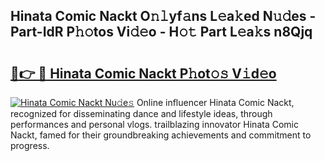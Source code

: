 ## Hinata Comic Nackt O𝚗𝚕yf𝚊ns L𝚎a𝚔ed N𝚞𝚍es - Part-IdR P𝚑𝚘tos Vi𝚍𝚎o - H𝚘𝚝 Part L𝚎a𝚔s n8Qjq

# <h2><a href="http://kf51b46.oniu.top/?m=Hinata+Comic+Nackt">🔗👉 🔴 Hinata Comic Nackt P𝚑ot𝚘𝚜 V𝚒d𝚎o</a></h2>

[![Hinata Comic Nackt Nu𝚍e𝚜](https://i.imgur.com/0qMVB7G.gif)](http://kf51b46.oniu.top/?m=Hinata+Comic+Nackt)
Online influencer Hinata Comic Nackt, recognized for disseminating dance and lifestyle ideas, through performances and personal vlogs. trailblazing innovator Hinata Comic Nackt, famed for their groundbreaking achievements and commitment to progress.  
